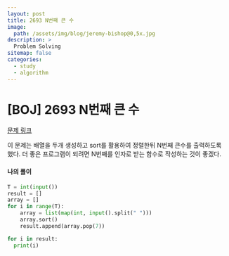 ```yaml
---
layout: post
title: 2693 N번째 큰 수
image:
  path: /assets/img/blog/jeremy-bishop@0,5x.jpg
description: >
  Problem Solving
sitemap: false
categories:
  - study
  - algorithm
---
```


# [BOJ] 2693 N번째 큰 수

[문제 링크](https://boj.kr/2693)

이 문제는 배열을 두개 생성하고 sort를 활용하여 정렬한뒤 N번째 큰수를 출력하도록 했다.
더 좋은 프로그램이 되려면 N번째를 인자로 받는 함수로 작성하는 것이 좋겠다.

#### 나의 풀이

```python
T = int(input())
result = []
array = []
for i in range(T):
    array = list(map(int, input().split(" ")))
    array.sort()
    result.append(array.pop(7))

for i in result:
  print(i)
```
